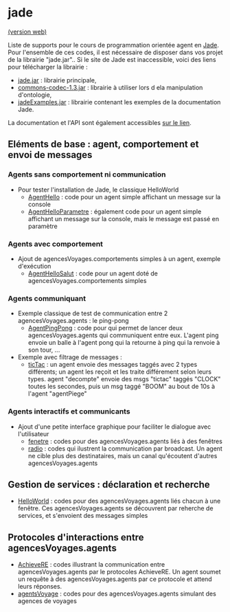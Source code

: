 # jade

[(version web)](https://emmanueladam.github.io/jade/)

Liste de supports pour le cours de programmation orientée agent en [Jade](https://jade.tilab.com).
Pour l'ensemble de ces codes, il est nécessaire de disposer dans vos projet de la librairie "jade.jar"..
Si le site de Jade est inaccessible, voici des liens pour télécharger la librairie :
  - [jade.jar](http://emmanuel.adam.free.fr/jade/lib/jade.jar) : librairie principale,
  - [commons-codec-1.3.jar](http://emmanuel.adam.free.fr/jade/lib/commons-codec/commons-codec-1.3.jar) : librairie à utiliser lors d ela manipulation d'ontologie,
  - [jadeExamples.jar](http://emmanuel.adam.free.fr/jade/lib/jadeExamples.jar) : librairie contenant les exemples de la documentation Jade.
  
La documentation et l'API sont également accessibles [sur le lien](http://emmanuel.adam.free.fr/jade/doc/index.html).

## Eléments de base : agent, comportement et envoi de messages

### Agents sans comportement ni communication
- Pour tester l'installation de Jade, le classique HelloWorld
    - [AgentHello](https://github.com/EmmanuelADAM/jade/blob/master/helloworldSolo/AgentHello.java) : code pour un agent simple affichant un message sur la console
    - [AgentHelloParametre](https://github.com/EmmanuelADAM/jade/blob/master/helloworldSolo/AgentHelloParametre.java) : également code pour un agent simple affichant un message sur la console, mais le message est passé en paramètre

### Agents avec comportement
- Ajout de agencesVoyages.comportements simples à un agent, exemple d'exécution
    - [AgentHelloSalut](https://github.com/EmmanuelADAM/jade/tree/master/testComportement) : code pour un agent doté de agencesVoyages.comportements simples

### Agents communiquant
- Exemple classique de test de communication entre 2 agencesVoyages.agents : le ping-pong
    - [AgentPingPong](https://github.com/EmmanuelADAM/jade/tree/master/pingPong) : code pour qui permet de lancer deux agencesVoyages.agents qui communiquent entre eux. L'agent ping envoie un balle à l'agent pong qui la retourne à ping qui la renvoie à son tour, ...
- Exemple avec filtrage de messages : 
    - [ticTac](https://github.com/EmmanuelADAM/jade/tree/master/ticTac) : un agent envoie des messages taggés avec 2 types différents; un agent les reçoit et les traite différement selon leurs types. agent "decompte" envoie des msgs "tictac" taggés "CLOCK" toutes les secondes, puis un msg taggé "BOOM" au bout de 10s à l'agent "agentPiege"

### Agents interactifs et communicants
- Ajout d'une petite interface graphique pour faciliter le dialogue avec l'utilisateur
    - [fenetre](https://github.com/EmmanuelADAM/jade/tree/master/fenetre) : codes pour des agencesVoyages.agents liés à des fenêtres
    - [radio](https://github.com/EmmanuelADAM/jade/tree/master/radio) : codes qui ilustrent la communication par broadcast. Un agent ne cible plus des destinataires, mais un canal qu'écoutent d'autres agencesVoyages.agents

## Gestion de services : déclaration et recherche
- [HelloWorld](https://github.com/EmmanuelADAM/jade/tree/master/HelloWorld) : codes pour des agencesVoyages.agents liés chacun à une fenêtre. Ces agencesVoyages.agents se découvrent par reherche de services, et s'envoient des messages simples

## Protocoles d'interactions entre agencesVoyages.agents
- [AchieveRE](https://github.com/EmmanuelADAM/jade/tree/master/protocoles) : codes illustrant la communication entre agencesVoyages.agents par le protocoles AchieveRE. Un agent soumet un requête à des agencesVoyages.agents par ce protocole et attend leurs réponses.
- [agentsVoyage](https://github.com/EmmanuelADAM/jade/tree/master/agentsVoyage) : codes pour des agencesVoyages.agents simulant des agences de voyages
